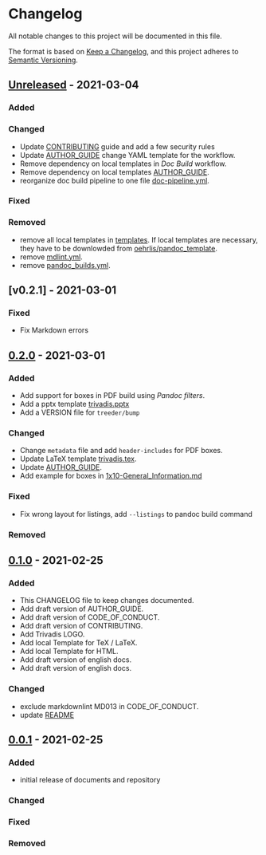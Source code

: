 # Changelog
<!-- markdownlint-disable MD013 -->
<!-- markdownlint-configure-file { "MD024":{"allow_different_nesting": true }} -->
All notable changes to this project will be documented in this file.

The format is based on [Keep a Changelog](https://keepachangelog.com/en/1.0.0/),
and this project adheres to [Semantic Versioning](https://semver.org/spec/v2.0.0.html).

## [Unreleased] - 2021-03-04

### Added

### Changed

- Update [CONTRIBUTING](CONTRIBUTING.md) guide and add a few security rules
- Update [AUTHOR_GUIDE](AUTHOR_GUIDE.md) change YAML template for the workflow.
- Remove dependency on local templates in *Doc Build* workflow.
- Remove dependency on local templates [AUTHOR_GUIDE](AUTHOR_GUIDE.md).
- reorganize doc build pipeline to one file [doc-pipeline.yml](.github/workflows/doc-pipeline.yml).

### Fixed

### Removed

- remove all local templates in [templates](./templates). If local templates are
  necessary, they have to be downlowded from
  [oehrlis/pandoc_template](https://github.com/oehrlis/pandoc_template).
- remove [mdlint.yml](.github/workflows/mdlint.yml).
- remove [pandoc_builds.yml](.github/workflows/pandoc_builds.yml).

## [v0.2.1] - 2021-03-01

### Fixed

- Fix Markdown errors

## [0.2.0] - 2021-03-01

### Added

- Add support for boxes in PDF build using *Pandoc filters*.
- Add a pptx template [trivadis.pptx](templates/trivadis.pptx)
- Add a VERSION file for `treeder/bump`

### Changed

- Change `metadata` file and add `header-includes` for PDF boxes.
- Update LaTeX template [trivadis.tex](templates/trivadis.tex).
- Update [AUTHOR_GUIDE](AUTHOR_GUIDE.md).
- Add example for boxes in
  [1x10-General_Information.md](en/1x10-General_Information.md)

### Fixed

- Fix wrong layout for listings, add `--listings` to pandoc build command

### Removed

## [0.1.0] - 2021-02-25

### Added

- This CHANGELOG file to keep changes documented.
- Add draft version of AUTHOR_GUIDE.
- Add draft version of CODE_OF_CONDUCT.
- Add draft version of CONTRIBUTING.
- Add Trivadis LOGO.
- Add local Template for TeX / LaTeX.
- Add local Template for HTML.
- Add draft version of english docs.
- Add draft version of english docs.

### Changed

- exclude markdownlint MD013 in CODE_OF_CONDUCT.
- update [README](templates/README.md)

## [0.0.1] - 2021-02-25

### Added

- initial release of documents and repository

### Changed

### Fixed

### Removed

[unreleased]: https://github.com/olivierlacan/keep-a-changelog/compare/v0.2.1...HEAD
[0.2.1]: https://github.com/olivierlacan/keep-a-changelog/compare/v0.2.0...v0.2.1
[0.2.0]: https://github.com/olivierlacan/keep-a-changelog/compare/v0.1.0...v0.2.0
[0.1.0]: https://github.com/olivierlacan/keep-a-changelog/compare/v0.0.1...v0.1.0
[0.0.1]: https://github.com/olivierlacan/keep-a-changelog/releases/tag/v0.0.1
